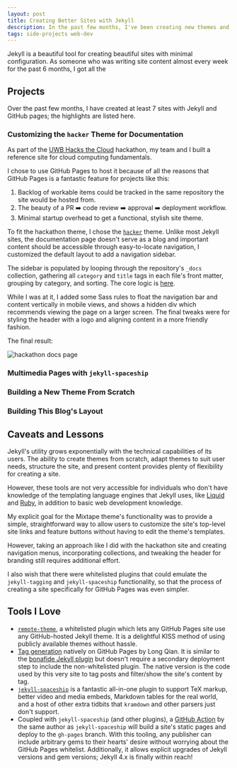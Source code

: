 ```yaml
---
layout: post
title: Creating Better Sites with Jekyll
description: In the past few months, I've been creating new themes and customizing themes I like. Here's what I learned, good and bad.
tags: side-projects web-dev
---
```


Jekyll is a beautiful tool for creating beautiful sites with minimal 
configuration. As someone who was writing site content almost every week for 
the past 6 months, I got all the 

## Projects

Over the past few months, I have created at least 7 sites with Jekyll 
and GitHub pages; the highlights are listed here.

### Customizing the `hacker` Theme for Documentation

As part of the [UWB Hacks the Cloud](https://uwbhacks.com) hackathon, 
my team and I built a reference site for cloud computing fundamentals. 

I chose to use GitHub Pages to host it because of all the reasons that 
GitHub Pages is a fantastic feature for projects like this:

1. Backlog of workable items could be tracked in the same repository 
   the site would be hosted from.
2. The beauty of a PR :arrow_right: code review :arrow_right: approval :arrow_right: deployment 
   workflow.
3. Minimal startup overhead to get a functional, stylish site theme.

To fit the hackathon theme, I chose the [`hacker`](https://github.com/pages-themes/hacker) 
theme. Unlike most Jekyll sites, the documentation page 
doesn't serve as a blog and important content should be accessible through 
easy-to-locate navigation, I customized the default layout to add a 
navigation sidebar. 

The sidebar is populated by looping through the repository's `_docs` 
collection, gathering all `category` and `title` tags in each file's 
front matter, grouping by category, and sorting. The core logic is 
[here](https://github.com/UWB-ACM/Hackathon-Docs-2020/blob/master/_layouts/default.html#L35).

While I was at it, I added some Sass rules to float the navigation 
bar and content vertically in mobile views, and shows a hidden div 
which recommends viewing the page on a larger screen. The final tweaks 
were for styling the header with a logo and aligning content in a 
more friendly fashion.

The final result:

![hackathon docs page](/public/assets/images/jekyll/hackathon.png)

### Multimedia Pages with `jekyll-spaceship`

### Building a New Theme From Scratch

### Building This Blog's Layout

## Caveats and Lessons

Jekyll's utility grows exponentially with the technical capabilities of 
its users. The ability to create themes from scratch, adapt themes to suit 
user needs, structure the site, and present content provides plenty of 
flexibility for creating a site. 

However, these tools are not very accessible for individuals who don't 
have knowledge of the templating language engines that Jekyll uses, like 
[Liquid](https://shopify.github.io/liquid/) and 
[Ruby](https://www.ruby-lang.org/en/), in addition to basic web development 
knowledge.

My explicit goal for the Mixtape theme's functionality was to provide a 
simple, straightforward way to allow users to customize the site's top-level 
site links and feature buttons without having to edit the theme's templates. 

However, taking an approach like I did with the hackathon site and 
creating navigation menus, incorporating collections, and tweaking the 
header for branding still requires additional effort.

I also wish that there were whitelisted plugins that could emulate the 
`jekyll-tagging` and `jekyll-spaceship` functionality, so that the 
process of creating a site specifically for GitHub Pages was even 
simpler.

## Tools I Love

- [`remote-theme`](https://github.com/benbalter/jekyll-remote-theme), 
  a whitelisted plugin which lets any GitHub Pages site use any GitHub-hosted 
  Jekyll theme. It is a delightful KISS method of using publicly available 
  themes without hassle.
- [Tag generation](https://longqian.me/2017/02/09/github-jekyll-tag/) natively 
  on GitHub Pages by Long Qian. It is similar to the 
  [bonafide Jekyll plugin](https://github.com/pattex/jekyll-tagging)
  but doesn't require a secondary deployment step to include the non-whitelisted 
  plugin. The native version is the code used by this very site to tag posts 
  and filter/show the site's content by tag.
- [`jekyll-spaceship`](https://github.com/jeffreytse/jekyll-spaceship) is 
  a fantastic all-in-one plugin to support TeX markup, better video and 
  media embeds, Markdown tables for the real world, and a host of other 
  extra tidbits that `kramdown` and other parsers just don't support.
- Coupled with `jekyll-spaceship` (and other plugins), a 
  [GitHub Action](https://github.com/jeffreytse/jekyll-deploy-action) 
  by the same author as `jekyll-spaceship` will build a site's static 
  pages and deploy to the `gh-pages` branch. With this tooling, any 
  publisher can include arbitrary gems to their hearts' desire without 
  worrying about the GitHub Pages whitelist. Additionally, it allows 
  explicit upgrades of Jekyll versions and gem versions; Jekyll 4.x is 
  finally within reach!
